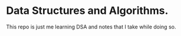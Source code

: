 # Data Structures and Algorithms.
This repo is just me learning DSA and notes that I take while doing so.
